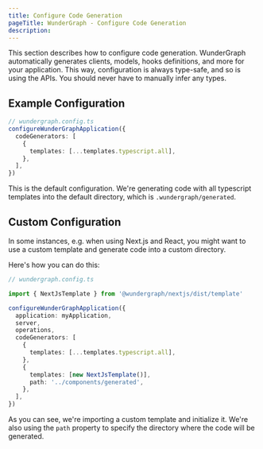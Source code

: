 ```yaml
---
title: Configure Code Generation
pageTitle: WunderGraph - Configure Code Generation
description:
---
```


This section describes how to configure code generation.
WunderGraph automatically generates clients, models, hooks definitions, and more for your application.
This way, configuration is always type-safe, and so is using the APIs.
You should never have to manually infer any types.

## Example Configuration

```typescript
// wundergraph.config.ts
configureWunderGraphApplication({
  codeGenerators: [
    {
      templates: [...templates.typescript.all],
    },
  ],
})
```

This is the default configuration.
We're generating code with all typescript templates into the default directory,
which is `.wundergraph/generated`.

## Custom Configuration

In some instances, e.g. when using Next.js and React,
you might want to use a custom template and generate code into a custom directory.

Here's how you can do this:

```typescript
// wundergraph.config.ts

import { NextJsTemplate } from '@wundergraph/nextjs/dist/template'

configureWunderGraphApplication({
  application: myApplication,
  server,
  operations,
  codeGenerators: [
    {
      templates: [...templates.typescript.all],
    },
    {
      templates: [new NextJsTemplate()],
      path: '../components/generated',
    },
  ],
})
```

As you can see, we're importing a custom template and initialize it.
We're also using the `path` property to specify the directory where the code will be generated.

